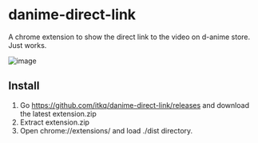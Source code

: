 # danime-direct-link

A chrome extension to show the direct link to the video on d-anime store. Just works.

![image](https://user-images.githubusercontent.com/8341422/210238288-e17025be-8763-4ac3-8eb4-028fae10a557.png)

## Install

1. Go https://github.com/itkq/danime-direct-link/releases and download the latest extension.zip
1. Extract extension.zip
1. Open chrome://extensions/ and load ./dist directory.
